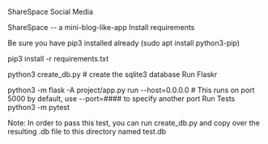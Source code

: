 ShareSpace Social Media

ShareSpace -- a mini-blog-like-app
Install requirements

Be sure you have pip3 installed already (sudo apt install python3-pip)

pip3 install -r requirements.txt

python3 create_db.py # create the sqlite3 database
Run Flaskr

python3 -m flask -A project/app.py run --host=0.0.0.0 # This runs on port 5000 by default, use --port=#### to specify another port
Run Tests
python3 -m pytest

Note: In order to pass this test, you can run create_db.py and copy over the resulting .db file to this directory named test.db
